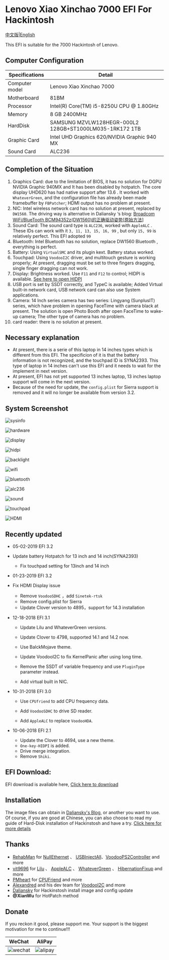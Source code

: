 # Lenovo Xiao Xinchao 7000 EFI For Hackintosh



[中文版](https://github.com/penghubingzhou/Lenovo-Xiaoxin-Chao-7000--EFI/blob/master/Readme.md)|[English](https://github.com/penghubingzhou/Lenovo-Xiaoxin-Chao-7000--EFI/blob/master/docs/Readme.md)





This EFI is suitable for the 7000 Hackintosh of Lenovo.





## Computer Configuration

| Specifications | Detail                                                  |
| -------------- | ------------------------------------------------------- |
| Computer model | Lenovo Xiao Xinchao 7000                                |
| Motherboard    | 81BM                                                    |
| Processor      | Intel(R) Core(TM) i5-8250U CPU @ 1.80GHz                |
| Memory         | 8 GB  2400MHz                                           |
| HardDisk       | SAMSUNG MZVLW128HEGR-000L2 128GB+ST1000LM035-1RK172 1TB |
| Graphic Card   | Intel UHD Graphics 620/NVIDIA Graphic 940 MX            |
| Sound Card     | ALC236                                                  |



## Completion of the Situation

1. Graphics Card: due to the limitation of BIOS, it has no solution for DGPU NVIDIA Graphic 940MX and It has been disabled by hotpatch. The core display UHD620 has had native support after  13.6 . It worked with `WhateverGreen`, and the configuration file has already been made framebuffer by `FBPatcher`; HDMI output has no problem at present.
2. NIC: Intel wireless network card has no solution at present, replaced by `DW1560`. The driving way is alternative in Daliansky ‘s blog:  [Broadcom WiFi/BlueTooth BCM94352z(DW1560)的正确驱动姿势[原始方法]](http://blog.daliansky.net/Broadcom-WiFi-BlueTooth-BCM94352z-DW1560-the%20correct-drive-posture.html)
3. Sound Card: The sound card type is `ALC236`, worked with  `AppleALC` . These IDs can work with it  `3, 11, 13, 15, 16, 99` , but only `15, 99` is relatively perfect. This EFI adopted  `99`
4. Bluetooth: Intel Bluetooth has no solution, replace DW1560 Bluetooth , everything is perfect.
5. Battery: Using  `VirtualSMC` and its plugin kext. Battery status worked. 
6. Touchpad:  Using `VoodooI2C` driver, and multitouch gesture is working properly; At present, dragging must be set to three fingers dragging, single finger dragging can not work.
7. Display:  Brightness worked. Use  `F11` and `F12` to control;  HIDPI is available.  [See here to open HIDPI](https://github.com/xzhih/one-key-hidpi)
8. USB port is set by SSDT correctly, and TypeC is available;  Added Virtual built-in network card, USB network card can also use System applications.
9. Camera: 14 Inch series camera has two series: Lingyang (SunplusIT) series, which have  problem in opening FaceTime with camera black at present. The solution is open Photo Booth after open FaceTime to wake-up camera; The other type of camera has no problem.
10. card reader: there is no solution at present.





## Necessary explanation



- At present, there is a serie of this laptop in 14 inches types which is different from this EFI. The specificion of it is that the battery information is not recognized, and the touchpad ID is SYNA2393. This type of laptop in 14 inches can't use this EFI  and it needs to wait for the implement  in next version.
- At present, EFI has not yet supported 13 inches laptop, 13 inches laptop support will come in the next version.
- Because of the need for update, the  `config.plist` for Sierra support is removed and it will no longer be available from version 3.2.





## System Screenshot



![sysinfo](../screenshot/sysinfo.png)



![hardware](../screenshot/hardware.png)



![display](../screenshot/display.png)



![hidpi](../screenshot/hidpi.png)



![backlight](../screenshot/backlight.png)



![wifi](../screenshot/wifi.png)



![bluetooth](../screenshot/bluetooth.png)





![alc236](../screenshot/alc236.png)





![sound](../screenshot/sound.png)





![touchpad](../screenshot/touchpad.png)





![HDMI](../screenshot/HDMI.png)









## Recently updated



- 05-02-2019 EFI 3.2
- Update battery Hotpatch for 13 inch and 14 inch(SYNA2393)
  - Fix touchpad setting for 13inch and 14 inch
- 01-23-2019  EFI 3.2
- Fix HDMI Display  issue
  - Remove `VoodooSDHC` ，add `Sinetek-rtsk`
  - Remove config.plist for Sierra
  - Update Clover version to 4895，support for 14.3 installation
- 12-18-2018  EFI 3.1

  - Update Lilu and WhateverGreen versions.

  - Update Clover to  4798, supported 14.1 and 14.2 now.

  - Use BalckMojave theme.

  - Update VoodooI2C to fix KernelPanic after using long time.

  - Remove the SSDT of variable frequency and use `PluginType` parameter instead.

  - Add virtual built in NIC.
- 10-31-2018  EFI 3.0

  -  Use `CPUfriend` to add CPU frequency data.

  - Add `VoodooSDHC` to drive SD reader.

  - Add `AppleALC` to replace `VoodooHDA`.
- 10-06-2018  EFI 2.1

  - Update the Clover to 4694, use a new theme.
  - `One-key-HIDPI` is added.
  - Drive merge integration.
  - Remove `Shiki`.





## EFI Download:



EFI download is avaliable here,  [Click here to download](https://pan.baidu.com/s/1QcrvxI5a68eUH37RmNd-Fg#list/path=%2F)





## Installation

The image files can obtain in [Daliansky's Blog](https://blog.daliansky.net), or another you want to use.  Of course, if you are good at  Chinese, you can also choose to read my guide of Hard-Disk installation of Hackinstosh and have a try.  [Click here for more details](https://www.penghubingzhou.cn/2019/01/05/教你在Win下Clover硬盘安装黑苹果/) 





## Thanks



- [RehabMan](https://github.com/RehabMan) for  [NullEthernet](https://github.com/RehabMan/OS-X-Null-Ethernet) 、 [USBInjectAll](https://github.com/RehabMan/OS-X-USB-Inject-All)、[VoodooPS2Controller](https://github.com/RehabMan/OS-X-Voodoo-PS2-Controller) and more
- [vit9696](https://github.com/vit9696) for  [Lilu](https://github.com/acidanthera/Lilu) 、 [AppleALC](https://github.com/acidanthera/AppleALC) 、 [WhateverGreen](https://github.com/acidanthera/WhateverGreen) 、 [HibernationFixup](https://github.com/acidanthera/HibernationFixup) and more
- [PMheart](https://github.com/PMheart)  for  [CPUFriend](https://github.com/PMheart/CPUFriend)  and more 
- [Alexandred](https://github.com/alexandred)  and his dev team for [VoodooI2C](https://github.com/alexandred/VoodooI2C)  and more
- [Daliansky](https://github.com/daliansky) for Hackinstosh install image and config update
- **@XianWu** for HotPatch method



## Donate



 If you reckon it good, please support me. Your support is the biggest motivation for me to continue!!!





| WeChat                          | AliPay                          |
| ------------------------------- | ------------------------------- |
| ![wechat](../donate/wechat.jpg) | ![alipay](../donate/alipay.jpg) |
